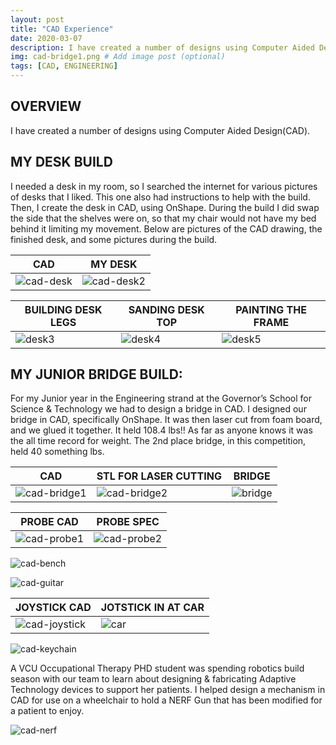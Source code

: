 ```yaml
---
layout: post
title: "CAD Experience"
date: 2020-03-07
description: I have created a number of designs using Computer Aided Design(CAD). # Add post description (optional)
img: cad-bridge1.png # Add image post (optional)
tags: [CAD, ENGINEERING]
---
```





## OVERVIEW

I have created a number of designs using Computer Aided Design(CAD).

## MY DESK BUILD

I needed a desk in my room, so I searched the internet for various pictures of desks that I liked.  This one also had instructions to help with the build.  Then, I create the desk in CAD, using OnShape.  During the build I did swap the side that the shelves were on, so that my chair would not have my bed behind it limiting my movement. Below are pictures of the CAD drawing, the finished desk, and some pictures during the build.

CAD | MY DESK
--- | -------
![cad-desk](http://natgrrl.github.io/assets/img/cad-desk.png) |  ![cad-desk2](http://natgrrl.github.io/assets/img/cad-desk2.jpg)


BUILDING DESK LEGS | SANDING DESK TOP | PAINTING THE FRAME
------------------ | ---------------- | ------------------
![desk3](http://natgrrl.github.io/assets/img/desk3.jpg) | ![desk4](http://natgrrl.github.io/assets/img/desk4.jpg) | ![desk5](http://natgrrl.github.io/assets/img/desk5.jpg)

## MY JUNIOR BRIDGE BUILD:
For my Junior year in the Engineering strand at the Governor’s School for Science & Technology we had to design a bridge in CAD. I designed our bridge in CAD, specifically OnShape. It was then laser cut from foam board, and we glued it together. It held 108.4 lbs!! As far as anyone knows it was the all time record for weight. The 2nd place bridge, in this competition, held 40 something lbs.

CAD | STL FOR LASER CUTTING | BRIDGE 
--- | --------------------- | ------
![cad-bridge1](http://natgrrl.github.io/assets/img/cad-bridge1.png) | ![cad-bridge2](http://natgrrl.github.io/assets/img/cad-bridge2.png) | ![bridge](http://natgrrl.github.io/assets/img/Bridge1.jpg)

PROBE CAD | PROBE SPEC
--------- | ----------
![cad-probe1](http://natgrrl.github.io/assets/img/cad-probe1.png) | ![cad-probe2](http://natgrrl.github.io/assets/img/cad-probe2.png)

![cad-bench](http://natgrrl.github.io/assets/img/cad-bench.png)

![cad-guitar](http://natgrrl.github.io/assets/img/cad-guitar.png)

JOYSTICK CAD | JOTSTICK IN AT CAR
------------ | ------------------
![cad-joystick](http://natgrrl.github.io/assets/img/cad-joystick.png) | ![car](http://natgrrl.github.io/assets/img/at1.jpg)

![cad-keychain](http://natgrrl.github.io/assets/img/cad-keychain.png)


A VCU Occupational Therapy PHD student was spending robotics build season with our team to learn about designing &  fabricating Adaptive Technology devices to support her patients.  I helped design a mechanism in CAD for use on a wheelchair to hold a NERF Gun that has been modified for a patient to enjoy.

![cad-nerf](http://natgrrl.github.io/assets/img/cad-nerf.png)


